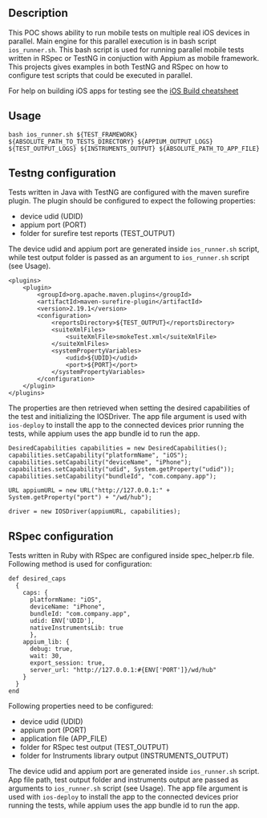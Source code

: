 ## Description

This POC shows ability to run mobile tests on multiple real iOS devices in parallel. Main engine for this parallel execution is in bash script `ios_runner.sh`. This bash script is used for running parallel mobile tests written in RSpec or TestNG in conjuction with Appium as mobile framework. This projects gives examples in both TestNG and RSpec on how to configure test scripts that could be executed in parallel.

For help on building iOS apps for testing see the [iOS Build cheatsheet](https://github.com/ATLANTBH/testing-research/wiki/iOS-Build-cheatsheet)


## Usage

```
bash ios_runner.sh ${TEST_FRAMEWORK} ${ABSOLUTE_PATH_TO_TESTS_DIRECTORY} ${APPIUM_OUTPUT_LOGS} ${TEST_OUTPUT_LOGS} ${INSTRUMENTS_OUTPUT} ${ABSOLUTE_PATH_TO_APP_FILE}
```

## Testng configuration

Tests written in Java with TestNG are configured with the maven surefire plugin. The plugin should be configured to expect the following properties:
- device udid (UDID)
- appium port (PORT)
- folder for surefire test reports (TEST_OUTPUT)

The device udid and appium port are generated inside `ios_runner.sh` script, while test output folder is passed as an argument to `ios_runner.sh` script (see Usage).

```
<plugins>
	<plugin>
		<groupId>org.apache.maven.plugins</groupId>
		<artifactId>maven-surefire-plugin</artifactId>
		<version>2.19.1</version>
		<configuration>
			<reportsDirectory>${TEST_OUTPUT}</reportsDirectory>
			<suiteXmlFiles>
				<suiteXmlFile>smokeTest.xml</suiteXmlFile>
			</suiteXmlFiles>
			<systemPropertyVariables>
				<udid>${UDID}</udid>
               	<port>${PORT}</port>
         	</systemPropertyVariables>
   		</configuration>
    </plugin>
</plugins>
```

The properties are then retrieved when setting the desired capabilities of the test and initializing the IOSDriver. The app file argument is used with `ios-deploy` to install the app to the connected devices prior running the tests, while appium uses the app bundle id to run the app.

```
DesiredCapabilities capabilities = new DesiredCapabilities();
capabilities.setCapability("platformName", "iOS");
capabilities.setCapability("deviceName", "iPhone");
capabilities.setCapability("udid", System.getProperty("udid"));
capabilities.setCapability("bundleId", "com.company.app");

URL appiumURL = new URL("http://127.0.0.1:" + System.getProperty("port") + "/wd/hub");

driver = new IOSDriver(appiumURL, capabilities);
```

## RSpec configuration

Tests written in Ruby with RSpec are configured inside spec_helper.rb file. Following method is used for configuration:

```
def desired_caps
  {
    caps: {
      platformName: "iOS",
      deviceName: "iPhone",
      bundleId: "com.company.app",
      udid: ENV['UDID'],
      nativeInstrumentsLib: true
      },
    appium_lib: {
      debug: true,
      wait: 30,
      export_session: true,
      server_url: "http://127.0.0.1:#{ENV['PORT']}/wd/hub"
    }
  }
end
```

Following properties need to be configured:
- device udid (UDID)
- appium port (PORT)
- application file (APP_FILE)
- folder for RSpec test output (TEST_OUTPUT)
- folder for Instruments library output (INSTRUMENTS_OUTPUT)

The device udid and appium port are generated inside `ios_runner.sh` script. App file path, test output folder and instruments output are passed as arguments to `ios_runner.sh` script (see Usage). The app file argument is used with `ios-deploy` to install the app to the connected devices prior running the tests, while appium uses the app bundle id to run the app.
